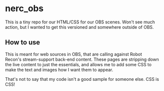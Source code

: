# nerc_obs
This is a tiny repo for our HTML/CSS for our OBS scenes. Won't see much action, but I wanted to get this versioned and somewhere outside of OBS.

## How to use
This is meant for web sources in OBS, that are calling against Robot Recon's stream-support back-end content. These pages are stripping down the live content to just the essentials, and allows me to add some CSS to make the text and images how I want them to appear.

That's not to say that my code isn't a good sample for someone else. CSS is CSS!
